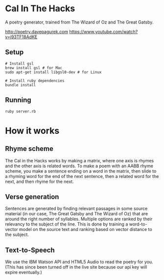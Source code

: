 # Cal In The Hacks
A poetry generator, trained from The Wizard of Oz and The Great Gatsby.

http://poetry.davepagurek.com
https://www.youtube.com/watch?v=j93TF18AdKE

## Setup
```
# Install gsl
brew install gsl # for Mac
sudo apt-get install libgsl0-dev # for Linux

# Install ruby dependencies
bundle install
```

## Running
```
ruby server.rb
```

# How it works
## Rhyme scheme
The Cal in the Hacks works by making a matrix, where one axis is rhymes and the other axis is related words. To make a poem with an AABB rhyme scheme, you make a sentence ending on a word in the matrix, then slide to a rhyming word for the end of the next sentence, then a related word for the next, and then rhyme for the next.

## Verse generation
Sentences are generated by finding relevant passages in some source material (in our case, The Great Gatsby and The Wizard of Oz) that are around the right number of syllables. Multiple options are ranked by their relevancy to the subject of the line. This is done by training a word-to-vector model on the source text and ranking based on vector distance to the subject.

## Text-to-Speech
We use the IBM Watson API and HTML5 Audio to read the poetry for you. (This has since been turned off in the live site because our api key will expire eventually.)
